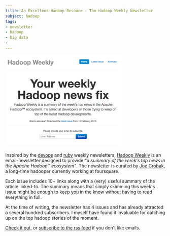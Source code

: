 ```yaml
---
title: An Excellent Hadoop Resouce - The Hadoop Weekly Newsletter
subject: hadoop
tags:
- newsletter
- hadoop
- big data
- 
---
```


[![Hadoop weekly screenshot](/img/hadoop-weekly.png)][3]

Inspired by the [devops][1] and [ruby][2] weekly newsletters, [Hadoop Weekly][3] is an email-newsletter designed to provide *"a summary of the week's top news in the Apache Hadoop™ ecosystem"*. The newsletter is curated by [Joe Crobak][4], a long-time hadooper currently working at foursquare. 

Each issue includes 10+ links along with a (very) useful summary of the article linked-to. The summary means that simply skimming this week's issue might be enough to keep you in the know without having to read everything in full.

At the time of writing, the newsletter has 4 issues and has already attracted a several hundred subscribers. I myself have found it invaluable for catching up on the top hadoop stories of the moment.

[Check it out][3], or [subscribe to the rss feed][5] if you don't like emails.


[1]: http://devopsweekly.com/
[2]: http://rubyweekly.com/
[3]: http://www.hadoopweekly.com/
[4]: https://twitter.com/joecrobak
[5]: http://www.hadoopweekly.com/feed.xml

